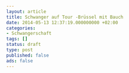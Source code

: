 ```yaml
---
layout: article
title: Schwanger auf Tour -Brüssel mit Bauch
date: 2014-05-13 12:37:19.000000000 +02:00
categories:
- Schwangerschaft
tags: []
status: draft
type: post
published: false
ads: false
---
```


